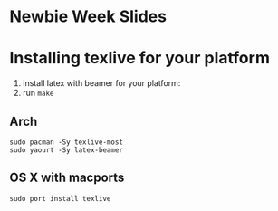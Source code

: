 Newbie Week Slides
==================



Installing texlive for your platform
====================================

1. install latex with beamer for your platform:
2. run `make`

Arch
----

    sudo pacman -Sy texlive-most
    sudo yaourt -Sy latex-beamer


OS X with macports
------------------

    sudo port install texlive

